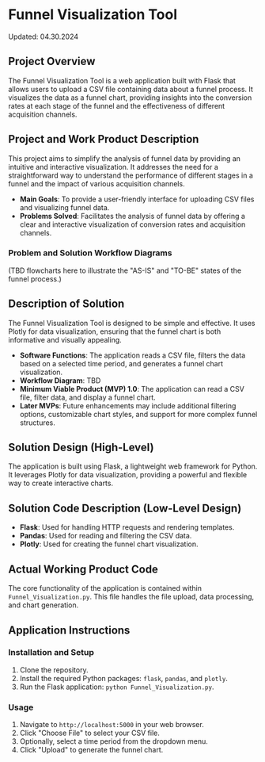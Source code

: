 # Funnel Visualization Tool

Updated: 04.30.2024

## Project Overview

The Funnel Visualization Tool is a web application built with Flask that allows users to upload a CSV file containing data about a funnel process. It visualizes the data as a funnel chart, providing insights into the conversion rates at each stage of the funnel and the effectiveness of different acquisition channels.

## Project and Work Product Description

This project aims to simplify the analysis of funnel data by providing an intuitive and interactive visualization. It addresses the need for a straightforward way to understand the performance of different stages in a funnel and the impact of various acquisition channels.

- **Main Goals**: To provide a user-friendly interface for uploading CSV files and visualizing funnel data.
- **Problems Solved**: Facilitates the analysis of funnel data by offering a clear and interactive visualization of conversion rates and acquisition channels.

### Problem and Solution Workflow Diagrams

(TBD flowcharts here to illustrate the "AS-IS" and "TO-BE" states of the funnel process.)

## Description of Solution

The Funnel Visualization Tool is designed to be simple and effective. It uses Plotly for data visualization, ensuring that the funnel chart is both informative and visually appealing.

- **Software Functions**: The application reads a CSV file, filters the data based on a selected time period, and generates a funnel chart visualization.
- **Workflow Diagram**: TBD
- **Minimum Viable Product (MVP) 1.0**: The application can read a CSV file, filter data, and display a funnel chart.
- **Later MVPs**: Future enhancements may include additional filtering options, customizable chart styles, and support for more complex funnel structures.

## Solution Design (High-Level)

The application is built using Flask, a lightweight web framework for Python. It leverages Plotly for data visualization, providing a powerful and flexible way to create interactive charts.

## Solution Code Description (Low-Level Design)

- **Flask**: Used for handling HTTP requests and rendering templates.
- **Pandas**: Used for reading and filtering the CSV data.
- **Plotly**: Used for creating the funnel chart visualization.

## Actual Working Product Code

The core functionality of the application is contained within `Funnel_Visualization.py`. This file handles the file upload, data processing, and chart generation.

## Application Instructions

### Installation and Setup

1. Clone the repository.
2. Install the required Python packages: `flask`, `pandas`, and `plotly`.
3. Run the Flask application: `python Funnel_Visualization.py`.

### Usage

1. Navigate to `http://localhost:5000` in your web browser.
2. Click "Choose File" to select your CSV file.
3. Optionally, select a time period from the dropdown menu.
4. Click "Upload" to generate the funnel chart.

